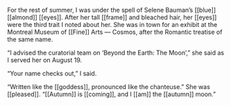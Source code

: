 For the rest of summer, I was under the spell of Selene Bauman’s [[blue]] [[almond]] [[eyes]]. After her tall [[frame]] and bleached hair, her [[eyes]] were the third trait I noted about her. She was in town for an exhibit at the Montreal Museum of [[Fine]] Arts — Cosmos, after the Romantic treatise of the same name.

“I advised the curatorial team on ‘Beyond the Earth: The Moon’,” she said as I served her on August 19.

“Your name checks out,” I said.

“Written like the [[goddess]], pronounced like the chanteuse.” She was [[pleased]]. “[[Autumn]] is [[coming]], and I [[am]] the [[autumn]] moon.”